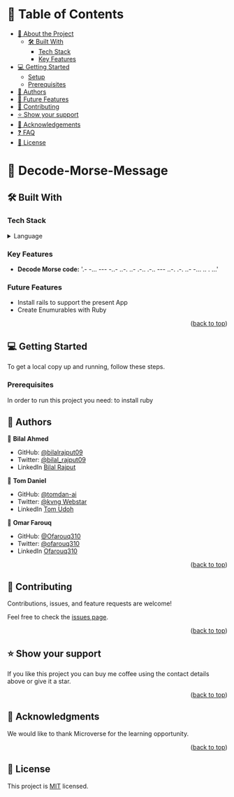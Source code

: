 <!--
HOW TO USE:
This is an example of how you may give instructions on setting up your project locally.

Modify this file to match your project and remove sections that don't apply.

REQUIRED SECTIONS:
- Table of Contents
- About the Project
  - Built With
  - Live Demo
- Getting Started
- Authors
- Future Features
- Contributing
- Show your support
- Acknowledgements
- License

After you're finished please remove all the comments and instructions!
-->


<!-- TABLE OF CONTENTS -->

# 📗 Table of Contents

- [📖 About the Project](#about-project)
  - [🛠 Built With](#built-with)
    - [Tech Stack](#tech-stack)
    - [Key Features](#key-features)
- [💻 Getting Started](#getting-started)
  - [Setup](#setup)
  - [Prerequisites](#prerequisites)
- [👥 Authors](#authors)
- [🔭 Future Features](#future-features)
- [🤝 Contributing](#contributing)
- [⭐️ Show your support](#support)
- [🙏 Acknowledgements](#acknowledgements)
- [❓ FAQ](#faq)
- [📝 License](#license)

<!-- PROJECT DESCRIPTION -->

# 📖 Decode-Morse-Message <a name="about-project"></a>


## 🛠 Built With <a name="built-with"></a>

### Tech Stack <a name="tech-stack"></a>

<details>
<summary>Language</summary>
  <ul>
    <li><a href="https://www.ruby-lang.org/en/">ruby</a></li>
  </ul>
</details>

<!-- Features -->

### Key Features <a name="key-features"></a>

- **Decode Morse code:** '.-   -... --- -..-   ..-. ..- .-.. .-..   --- ..-.   .-. ..- -... .. . ...'


### Future Features <a name="key-features"></a>

- Install rails to support the present App
- Create Enumurables with Ruby

<p align="right">(<a href="#readme-top">back to top</a>)</p>

<!-- GETTING STARTED -->

## 💻 Getting Started <a name="getting-started"></a>

To get a local copy up and running, follow these steps.

### Prerequisites

In order to run this project you need: to install ruby 


<!-- AUTHORS -->

## 👥 Authors <a name="authors"></a>

👤 **Bilal Ahmed**

- GitHub: [@bilalrajput09](https://github.com/bilalrajput09)
- Twitter: [@bilal_rajput09](https://twitter.com/bilal_rajput09)
- LinkedIn [Bilal Rajput](https://www.linkedin.com/in/bilal-ahmed-18b12019a/)


👤 **Tom Daniel**

- GitHub: [@tomdan-ai](https://github.com/bilalrajput09)
- Twitter: [@kvng Webstar](https://twitter.com/tomudoh1)
- LinkedIn [Tom Udoh](https://www.linkedin.com/in/tomudoh/)

👤 **Omar Farouq**

- GitHub: [@Ofarouq310](https://github.com/Ofarouq310)
- Twitter: [@ofarouq310](https://twitter.com/ofarouq310)
- LinkedIn [Ofarouq310](https://www.linkedin.com/in/Ofarouq310/)


<p align="right">(<a href="#readme-top">back to top</a>)</p>


<!-- CONTRIBUTING -->

## 🤝 Contributing <a name="contributing"></a>

Contributions, issues, and feature requests are welcome!

Feel free to check the [issues page](https://github.com/bilalrajput09/Decode-Morse-message/issues/).

<p align="right">(<a href="#readme-top">back to top</a>)</p>

<!-- SUPPORT -->

## ⭐️ Show your support <a name="support"></a>

If you like this project you can buy me coffee using the contact details above or give it a star.

<p align="right">(<a href="#readme-top">back to top</a>)</p>

<!-- ACKNOWLEDGEMENTS -->

## 🙏 Acknowledgments <a name="acknowledgements"></a>

We would like to thank Microverse for the learning opportunity.

<p align="right">(<a href="#readme-top">back to top</a>)</p>

<!-- FAQ (optional) -->


<!-- LICENSE -->

## 📝 License <a name="license"></a>

This project is [MIT](./LICENSE) licensed.

